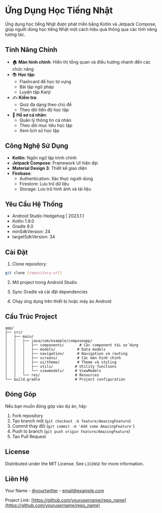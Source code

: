 # Ứng Dụng Học Tiếng Nhật

Ứng dụng học tiếng Nhật được phát triển bằng Kotlin và Jetpack Compose, giúp người dùng học tiếng Nhật một cách hiệu quả thông qua các tính năng tương tác.

## Tính Năng Chính

- 🏠 **Màn hình chính**: Hiển thị tổng quan và điều hướng nhanh đến các chức năng
- 📚 **Học tập**: 
  - Flashcard để học từ vựng
  - Bài tập ngữ pháp
  - Luyện tập Kanji
- ✍️ **Kiểm tra**: 
  - Quiz đa dạng theo chủ đề
  - Theo dõi tiến độ học tập
- 👤 **Hồ sơ cá nhân**: 
  - Quản lý thông tin cá nhân
  - Theo dõi mục tiêu học tập
  - Xem lịch sử học tập

## Công Nghệ Sử Dụng

- **Kotlin**: Ngôn ngữ lập trình chính
- **Jetpack Compose**: Framework UI hiện đại
- **Material Design 3**: Thiết kế giao diện
- **Firebase**: 
  - Authentication: Xác thực người dùng
  - Firestore: Lưu trữ dữ liệu
  - Storage: Lưu trữ hình ảnh và tài liệu

## Yêu Cầu Hệ Thống

- Android Studio Hedgehog | 2023.1.1
- Kotlin 1.9.0
- Gradle 8.0
- minSdkVersion: 24
- targetSdkVersion: 34

## Cài Đặt

1. Clone repository:
```bash
git clone [repository-url]
```

2. Mở project trong Android Studio

3. Sync Gradle và cài đặt dependencies

4. Chạy ứng dụng trên thiết bị hoặc máy ảo Android

## Cấu Trúc Project

```
app/
├── src/
│   ├── main/
│   │   ├── java/com/example/composeapp/
│   │   │   ├── components/       # Các component tái sử dụng
│   │   │   ├── models/          # Data models
│   │   │   ├── navigation/      # Navigation và routing
│   │   │   ├── screens/         # Các màn hình chính
│   │   │   ├── ui/theme/        # Theme và styling
│   │   │   ├── utils/          # Utility functions
│   │   │   └── viewmodels/     # ViewModels
│   │   └── res/                # Resources
└── build.gradle                # Project configuration
```

## Đóng Góp

Nếu bạn muốn đóng góp vào dự án, hãy:

1. Fork repository
2. Tạo branch mới (`git checkout -b feature/AmazingFeature`)
3. Commit thay đổi (`git commit -m 'Add some AmazingFeature'`)
4. Push to branch (`git push origin feature/AmazingFeature`)
5. Tạo Pull Request

## License

Distributed under the MIT License. See `LICENSE` for more information.

## Liên Hệ

Your Name - [@yourtwitter](https://twitter.com/yourtwitter) - email@example.com

Project Link: [https://github.com/yourusername/repo_name](https://github.com/yourusername/repo_name)
